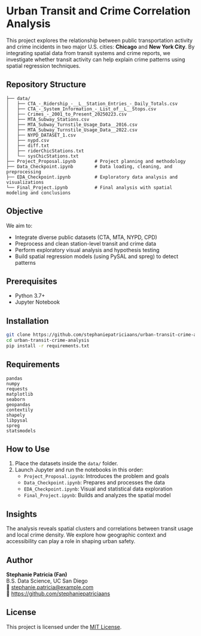 # Urban Transit and Crime Correlation Analysis

This project explores the relationship between public transportation activity and crime incidents in two major U.S. cities: **Chicago** and **New York City**. By integrating spatial data from transit systems and crime reports, we investigate whether transit activity can help explain crime patterns using spatial regression techniques.

## Repository Structure

```
├── data/
│   ├── CTA_-_Ridership_-__L__Station_Entries_-_Daily_Totals.csv
│   ├── CTA_-_System_Information_-_List_of__L__Stops.csv
│   ├── Crimes_-_2001_to_Present_20250223.csv
│   ├── MTA_Subway_Stations.csv
│   ├── MTA_Subway_Turnstile_Usage_Data__2016.csv
│   ├── MTA_Subway_Turnstile_Usage_Data__2022.csv
│   ├── NYPD_DATASET_1.csv
│   ├── nypd.csv
│   ├── diff.txt
│   ├── riderChicStations.txt
│   └── sysChicStations.txt
├── Project_Proposal.ipynb       # Project planning and methodology
├── Data_Checkpoint.ipynb        # Data loading, cleaning, and preprocessing
├── EDA_Checkpoint.ipynb         # Exploratory data analysis and visualizations
└── Final_Project.ipynb          # Final analysis with spatial modeling and conclusions
```

## Objective

We aim to:

- Integrate diverse public datasets (CTA, MTA, NYPD, CPD)
- Preprocess and clean station-level transit and crime data
- Perform exploratory visual analysis and hypothesis testing
- Build spatial regression models (using PySAL and spreg) to detect patterns

## Prerequisites

- Python 3.7+
- Jupyter Notebook

## Installation

```bash
git clone https://github.com/stephaniepatriciaans/urban-transit-crime-analysis.git
cd urban-transit-crime-analysis
pip install -r requirements.txt
```

## Requirements

```text
pandas
numpy
requests
matplotlib
seaborn
geopandas
contextily
shapely
libpysal
spreg
statsmodels
```

## How to Use

1. Place the datasets inside the `data/` folder.
2. Launch Jupyter and run the notebooks in this order:
   - `Project_Proposal.ipynb`: Introduces the problem and goals
   - `Data_Checkpoint.ipynb`: Prepares and processes the data
   - `EDA_Checkpoint.ipynb`: Visual and statistical data exploration
   - `Final_Project.ipynb`: Builds and analyzes the spatial model

## Insights

The analysis reveals spatial clusters and correlations between transit usage and local crime density. We explore how geographic context and accessibility can play a role in shaping urban safety.

## Author

**Stephanie Patricia (Fan)**  
B.S. Data Science, UC San Diego  
📧 stephanie.patricia@example.com  
🔗 https://github.com/stephaniepatriciaans

## License

This project is licensed under the [MIT License](LICENSE).

